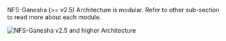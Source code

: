 NFS-Ganesha (>= v2.5) Architecture is modular. Refer to other sub-section to read more about each module. 


![NFS-Ganesha v2.5 and higher Architecture](https://raw.githubusercontent.com/wiki/nfs-ganesha/nfs-ganesha/images/nfs-arch.png)